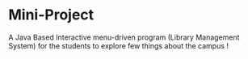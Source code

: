 # Mini-Project

A Java Based Interactive menu-driven program (Library Management System) for the students to explore few things about the campus !

